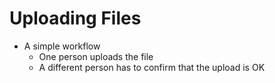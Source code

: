 # Uploading Files

-   A simple workflow
    -   One person uploads the file
    -   A different person has to confirm that the upload is OK